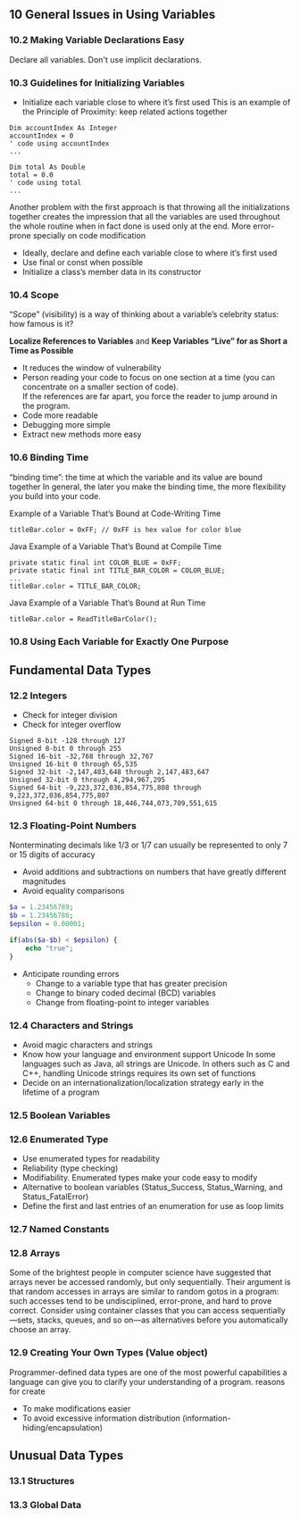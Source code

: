 ## 10 General Issues in Using Variables

### 10.2 Making Variable Declarations Easy

Declare all variables. Don't use implicit declarations.

### 10.3 Guidelines for Initializing Variables

- Initialize each variable close to where it’s first used
  This is an example of the Principle of Proximity: keep related actions together

```
Dim accountIndex As Integer
accountIndex = 0
' code using accountIndex
...

Dim total As Double
total = 0.0
' code using total
...
```

Another problem with the first approach is that throwing all the initializations
together creates the impression that all the variables are used throughout the whole
routine when in fact done is used only at the end.
More error-prone specially on code modification

- Ideally, declare and define each variable close to where it’s first used
- Use final or const when possible
- Initialize a class’s member data in its constructor

### 10.4 Scope

“Scope” (visibility) is a way of thinking about a variable’s celebrity status: how famous is it?

**Localize References to Variables** and
**Keep Variables “Live” for as Short a Time as Possible**

- It reduces the window of vulnerability
- Person reading your code to focus on one section at a time (you can concentrate on a smaller section of code).  
  If the references are far apart, you force the reader to jump around in the program.
- Code more readable
- Debugging more simple
- Extract new methods more easy

### 10.6 Binding Time

“binding time”: the time at which the variable and its value are bound together
In general, the later you make the binding time, the more flexibility you build into your code.

Example of a Variable That’s Bound at Code-Writing Time

```
titleBar.color = 0xFF; // 0xFF is hex value for color blue
```

Java Example of a Variable That’s Bound at Compile Time

```
private static final int COLOR_BLUE = 0xFF;
private static final int TITLE_BAR_COLOR = COLOR_BLUE;
...
titleBar.color = TITLE_BAR_COLOR;
```

Java Example of a Variable That’s Bound at Run Time

```
titleBar.color = ReadTitleBarColor();
```

### 10.8 Using Each Variable for Exactly One Purpose

## Fundamental Data Types

### 12.2 Integers

- Check for integer division
- Check for integer overflow

```
Signed 8-bit -128 through 127
Unsigned 8-bit 0 through 255
Signed 16-bit -32,768 through 32,767
Unsigned 16-bit 0 through 65,535
Signed 32-bit -2,147,483,648 through 2,147,483,647
Unsigned 32-bit 0 through 4,294,967,295
Signed 64-bit -9,223,372,036,854,775,808 through 9,223,372,036,854,775,807
Unsigned 64-bit 0 through 18,446,744,073,709,551,615
```

### 12.3 Floating-Point Numbers

Nonterminating decimals like 1/3 or 1/7 can usually be represented to
only 7 or 15 digits of accuracy

- Avoid additions and subtractions on numbers that have greatly different magnitudes
- Avoid equality comparisons

```php
$a = 1.23456789;
$b = 1.23456780;
$epsilon = 0.00001;

if(abs($a-$b) < $epsilon) {
    echo "true";
}
```

- Anticipate rounding errors
    - Change to a variable type that has greater precision
    - Change to binary coded decimal (BCD) variables
    - Change from floating-point to integer variables

### 12.4 Characters and Strings

- Avoid magic characters and strings
- Know how your language and environment support Unicode In some languages
  such as Java, all strings are Unicode. In others such as C and C++, handling Unicode
  strings requires its own set of functions
- Decide on an internationalization/localization strategy early in the lifetime of a program

### 12.5 Boolean Variables

### 12.6 Enumerated Type

- Use enumerated types for readability
- Reliability (type checking)
- Modifiability. Enumerated types make your code easy to modify
- Alternative to boolean variables (Status_Success, Status_Warning, and Status_FatalError)
- Define the first and last entries of an enumeration for use as loop limits

### 12.7 Named Constants

### 12.8 Arrays

Some of the brightest people in computer science have suggested that
arrays never be accessed randomly, but only sequentially. Their argument is that random accesses in arrays are similar
to random gotos in a program: such accesses tend to be undisciplined, error-prone, and hard to prove correct.
Consider using container classes that you can access sequentially—sets, stacks, queues, and so on—as alternatives before
you automatically choose an array.

### 12.9 Creating Your Own Types (Value object)
Programmer-defined data types are one of the most powerful capabilities a language
can give you to clarify your understanding of a program.
 reasons for create 
- To make modifications easier
- To avoid excessive information distribution (information-hiding/encapsulation)

## Unusual Data Types

### 13.1 Structures

### 13.3 Global Data
